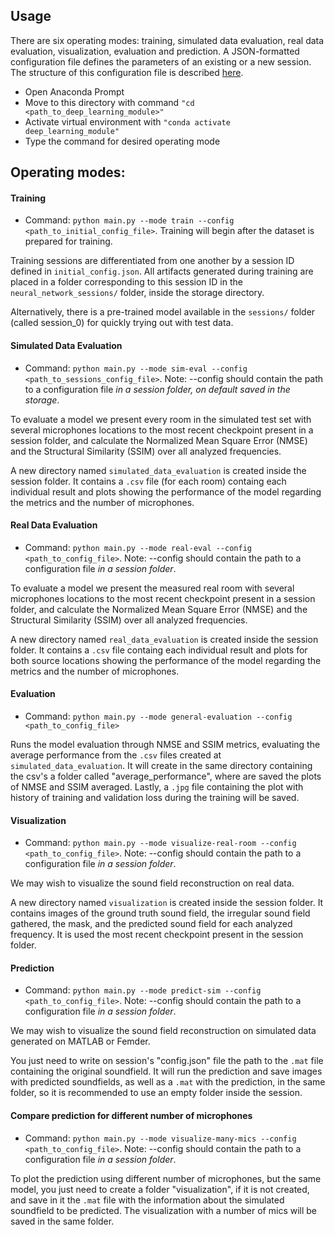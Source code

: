 ## Usage


There are six operating modes: training, simulated data evaluation, real data evaluation, visualization, evaluation and prediction. A JSON-formatted configuration file defines the parameters of an existing or a new session. The structure of this configuration file is described [here](config/config.md).

* Open Anaconda Prompt
* Move to this directory with command `"cd <path_to_deep_learning_module>"`
* Activate virtual environment with `"conda activate deep_learning_module"`
* Type the command for desired operating mode

## Operating modes:

#### **Training**

* Command: `python main.py --mode train --config <path_to_initial_config_file>`. Training will begin after the dataset is prepared for training.

Training sessions are differentiated from one another by a session ID defined in `initial_config.json`. All artifacts generated during training are placed in a folder corresponding to this session ID in the `neural_network_sessions/` folder, inside the storage directory.


Alternatively, there is a pre-trained model available in the `sessions/` folder (called session_0) for quickly trying out with test data.

#### **Simulated Data Evaluation**

* Command: `python main.py --mode sim-eval --config <path_to_sessions_config_file>`. Note: --config should contain the path to a configuration file *in a session folder, on default saved in the storage*.

To evaluate a model we present every room in the simulated test set with several microphones locations to the most recent checkpoint present in a session folder, and calculate the Normalized Mean Square Error (NMSE) and the Structural Similarity (SSIM) over all analyzed frequencies.

A new directory named `simulated_data_evaluation` is created inside the session folder. It contains a `.csv` file (for each room) containg each individual result and plots showing the performance of the model regarding the metrics and the number of microphones. 

#### **Real Data Evaluation**

* Command: `python main.py --mode real-eval --config <path_to_config_file>`. Note: --config should contain the path to a configuration file *in a session folder*.

To evaluate a model we present the measured real room with several microphones locations to the most recent checkpoint present in a session folder, and calculate the Normalized Mean Square Error (NMSE) and the Structural Similarity (SSIM) over all analyzed frequencies.

A new directory named `real_data_evaluation` is created inside the session folder. It contains a `.csv` file containg each individual result and plots for both source locations showing the performance of the model regarding the metrics and the number of microphones.

#### **Evaluation**

* Command: `python main.py --mode general-evaluation --config <path_to_config_file>`


Runs the model evaluation through NMSE and SSIM metrics, evaluating the average performance from the `.csv` files created at `simulated_data_evaluation`. It will create in the same directory containing the csv's a folder called "average_performance", where are saved the plots of NMSE and SSIM averaged. Lastly, a `.jpg` file containing the plot with history of training and validation loss during the training will be saved.


#### **Visualization**

* Command: `python main.py --mode visualize-real-room --config <path_to_config_file>`. Note: --config should contain the path to a configuration file *in a session folder*.

We may wish to visualize the sound field reconstruction on real data.

A new directory named `visualization` is created inside the session folder. It contains images of the ground truth sound field, the irregular sound field gathered, the mask, and the predicted sound field for each analyzed frequency. It is used the most recent checkpoint present in the session folder.

#### **Prediction**

* Command: `python main.py --mode predict-sim --config <path_to_config_file>`. Note: --config should contain the path to a configuration file *in a session folder*.

We may wish to visualize the sound field reconstruction on simulated data generated on MATLAB or Femder.

You just need to write on session's "config.json" file the path to the `.mat` file containing the original soundfield. It will run the prediction and save images with predicted soundfields, as well as a `.mat` with the prediction, in the same folder, so it is recommended to use an empty folder inside the session.

#### **Compare prediction for different number of microphones**

* Command: `python main.py --mode visualize-many-mics --config <path_to_config_file>`. Note: --config should contain the path to a configuration file *in a session folder*.

To plot the prediction using different number of microphones, but the same model, you just need to create a folder "visualization", if it is not created, and save in it the `.mat` file with the information about the simulated soundfield to be predicted. The visualization with a number of mics will be saved in the same folder. 